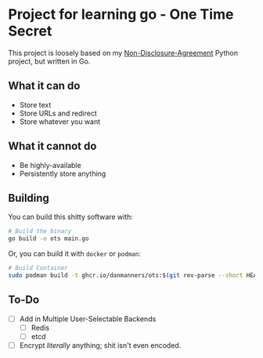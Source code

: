 # Project for learning go - One Time Secret

This project is loosely based on my [Non-Disclosure-Agreement](https://github.com/danmanners/non-disclosure-agreement) Python project, but written in Go.

## What it can do

- Store text
- Store URLs and redirect
- Store whatever you want

## What it cannot do

- Be highly-available
- Persistently store anything

## Building

You can build this shitty software with:

```bash
# Build the binary
go build -o ots main.go
```

Or, you can build it with `docker` or `podman`:

```bash
# Build Container
sudo podman build -t ghcr.io/danmanners/ots:$(git rev-parse --short HEAD) .
```

## To-Do

- [ ] Add in Multiple User-Selectable Backends
  - [ ] Redis
  - [ ] etcd
- [ ] Encrypt _literally_ anything; shit isn't even encoded.
